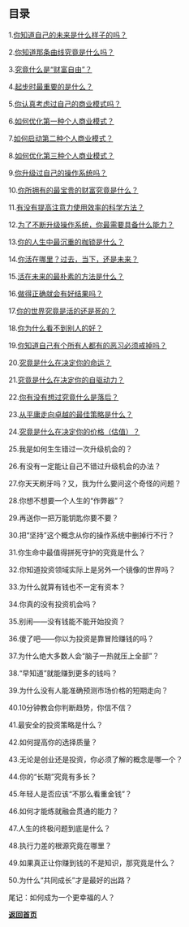 ## 目录

1.[你知道自己的未来是什么样子的吗？](./chapter01.html "《财富自由之路》第一章20211128完成")

2.[你知道那条曲线究竟是什么吗？](./chapter02.html "《财富自由之路》第二章20211129完成")

3.[究竟什么是“财富自由”？](./chapter03.html "《财富自由之路》第三章20211129完成")

4.[起步时最重要的是什么？](./chapter04.html "《财富自由之路》第四章20211130完成")

5.[你认真考虑过自己的商业模式吗？](./chapter05.html "《财富自由之路》第五章20211201完成")

6.[如何优化第一种个人商业模式？](./chapter06.html "《财富自由之路》第六章20211202完成")

7.[如何启动第二种个人商业模式？](./chapter07.html "《财富自由之路》第七章20211203完成")

8.[如何优化第三种个人商业模式？](./chapter08.html "《财富自由之路》第八章20211204完成")

9.[你升级过自己的操作系统吗？](./chapter09.html "《财富自由之路》第九章20211205完成")

10.[你所拥有的最宝贵的财富究竟是什么？](./chapter10.html "《财富自由之路》第10章20211207完成")

11.[有没有提高注意力使用效率的科学方法？](./chapter11.html "《财富自由之路》第11章20211208完成")

12.[为了不断升级操作系统，你最需要具备什么能力？](./chapter12.html "《财富自由之路》第12章20211209完成")

13.[你的人生中最沉重的枷锁是什么？](./chapter13.html "《财富自由之路》第13章20211209完成")

14.[你活在哪里？过去，当下，还是未来？](./chapter14.html "《财富自由之路》第14章20211210完成")

15.[活在未来的最朴素的方法是什么？](./chapter15.html "《财富自由之路》第15章20211211完成")

16.[做得正确就会有好结果吗？](./chapter16.html "《财富自由之路》第16章20211212完成")

17.[你的世界究竟是活的还是死的？](./chapter17.html "《财富自由之路》第17章20211212完成")

18.[你为什么看不到别人的好？](./chapter18.html "《财富自由之路》第18章20211213完成")

19.[你知道自己有个所有人都有的恶习必须戒掉吗？](./chapter19.html "《财富自由之路》第19章20211214完成")

20.[究竟是什么在决定你的命运？](./chapter20.html "《财富自由之路》第20章20211215完成")

21.[究竟是什么在决定你的自驱动力？](./chapter21.html "《财富自由之路》第21章20211216完成")

22.[你有没有想过究竟什么是落后？](./chapter22.html "《财富自由之路》第22章20211217完成")

23.[从平庸走向卓越的最佳策略是什么？](./chapter23.html "《财富自由之路》第23章20211218完成")

24.[究竟是什么在决定你的价格（估值）？](./chapter24.html "《财富自由之路》第24章20211219完成")

25.我是如何生生错过一次升级机会的？

26.有没有一定能让自己不错过升级机会的办法？

27.你天天刷牙吗？又，我为什么要问这个奇怪的问题？

28.你想不想要一个人生的“作弊器”？

29.再送你一把万能钥匙你要不要？

30.把“坚持”这个概念从你的操作系统中删掉行不行？

31.你生命中最值得拼死守护的究竟是什么？

32.你知道投资领域实际上是另外一个镜像的世界吗？

33.为什么就算有钱也不一定有资本？

34.你真的没有投资机会吗？

35.别闹——没有钱能不能开始投资？

36.傻了吧——你以为投资是靠冒险赚钱的吗？

37.为什么绝大多数人会“脑子一热就压上全部”？

38.“早知道”就能赚到更多的钱吗？

39.为什么没有人能准确预测市场价格的短期走向？

40.10分钟教会你判断趋势，你信不信？

41.最安全的投资策略是什么？

42.如何提高你的选择质量？

43.无论是创业还是投资，你必须了解的概念是哪一个？

44.你的“长期”究竟有多长？

45.年轻人是否应该“不那么看重金钱”？

46.如何才能练就融会贯通的能力？

47.人生的终极问题到底是什么？

48.执行力差的根源究竟在哪里？

49.如果真正让你赚到钱的不是知识，那究竟是什么？

50.为什么“共同成长”才是最好的出路？

尾记：如何成为一个更幸福的人？

[**返回首页**](./index.html)
